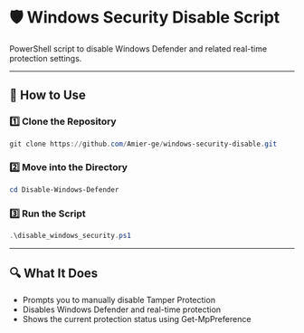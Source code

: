 # 🛡️ Windows Security Disable Script

PowerShell script to disable Windows Defender and related real-time protection settings.

---

## 🚀 How to Use

### 1️⃣ Clone the Repository
```powershell
git clone https://github.com/Amier-ge/windows-security-disable.git
```

### 2️⃣ Move into the Directory
```powershell
cd Disable-Windows-Defender
```

### 3️⃣ Run the Script
```powershell
.\disable_windows_security.ps1
```

---

## 🔍 What It Does
- Prompts you to manually disable Tamper Protection
- Disables Windows Defender and real-time protection
- Shows the current protection status using Get-MpPreference

